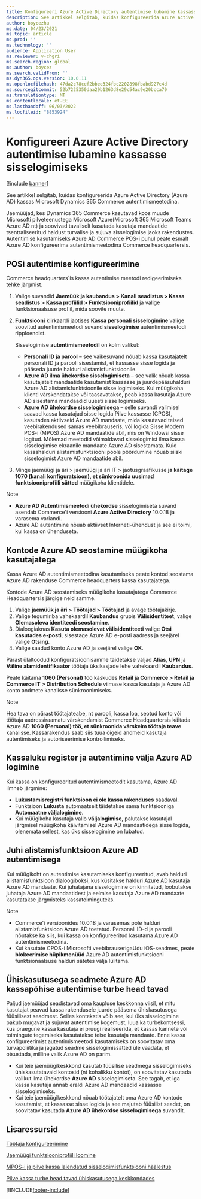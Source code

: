 ```yaml
---
title: Konfigureeri Azure Active Directory autentimise lubamine kassasse sisselogimiseks
description: See artikkel selgitab, kuidas konfigureerida Azure Active Directory müügis autentimismeetodina Microsoft Dynamics 365 Commerce.
author: boycezhu
ms.date: 04/23/2021
ms.topic: article
ms.prod: ''
ms.technology: ''
audience: Application User
ms.reviewer: v-chgri
ms.search.region: global
ms.author: boycez
ms.search.validFrom: ''
ms.dyn365.ops.version: 10.0.11
ms.openlocfilehash: 47da2c78cef2bbee324fbc2202898fbabd927c4d
ms.sourcegitcommit: 52b7225350daa29b1263d8e29c54ac9e20bcca70
ms.translationtype: MT
ms.contentlocale: et-EE
ms.lasthandoff: 06/03/2022
ms.locfileid: "8853924"
---
```

# <a name="configure-azure-active-directory-authentication-for-pos-sign-in"></a>Konfigureeri Azure Active Directory autentimise lubamine kassasse sisselogimiseks

[!include [banner](includes/banner.md)]

See artikkel selgitab, kuidas konfigureerida Azure Active Directory (Azure AD) kassas Microsoft Dynamics 365 Commerce autentimismeetodina.

Jaemüüjad, kes Dynamics 365 Commerce kasutavad koos muude Microsofti pilveteenustega Microsoft Azure(Microsoft 365 Microsoft Teams Azure AD nt) ja soovivad tavaliselt kasutada kasutaja mandaatide tsentraliseeritud haldust turvalise ja sujuva sisselogimise jaoks rakendustes. Autentimise kasutamiseks Azure AD Commerce POS-i puhul peate esmalt Azure AD konfigureerima autentimismeetodina Commerce headquartersis.

## <a name="configure-pos-authentication-method"></a>POSi autentimise konfigureerimine

Commerce headquarters`is kassa autentimise meetodi redigeerimiseks tehke järgmist.
    
1. Valige suvandid **Jaemüük ja kaubandus \> Kanali seadistus \> Kassa seadistus \> Kassa profiilid \> Funktsiooniprofiilid** ja valige funktsionaalsuse profiil, mida soovite muuta.
1. **Funktsiooni** kiirkaardi jaotises **Kassa personali sisselogimine** valige soovitud autentimismeetodi suvand **sisselogimise** autentimismeetodi ripploendist.

    Sisselogimise **autentimismeetodil** on kolm valikut:
    
    - **Personali ID ja parool** – see vaikesuvand nõuab kassa kasutajatelt personali ID ja parooli sisestamist, et kassasse sisse logida ja pääseda juurde halduri alistamisfunktsioonile.
    - **Azure AD ilma ühekordse sisselogimiseta** – see valik nõuab kassa kasutajatelt mandaatide kasutamist kassasse ja juurdepääsuhalduri Azure AD alistamisfunktsioonile sisse logimiseks. Kui müügikoha klienti värskendatakse või taasavatakse, peab kassa kasutaja Azure AD sisestama mandaadid uuesti sisse logimiseks.
    - **Azure AD ühekordse sisselogimisega** – selle suvandi valimisel saavad kassa kasutajad sisse logida Pilve kassasse (CPOS), kasutades aktiivseid Azure AD mandaate, mida kasutavad teised veebirakendused samas veebibrauseris, või logida Sisse Modern POS-i (MPOS) Azure AD mandaatide abil, mis on Windowsi sisse logitud. Mõlemad meetodid võimaldavad sisselogimist ilma kassa sisselogimise ekraanile mandaate Azure AD sisestamata. Kuid kassahalduri alistamisfunktsiooni poole pöördumine nõuab siiski sisselogimist Azure AD mandaatide abil.

1. Minge jaemüügi ja äri > jaemüügi ja äri IT > jaotusgraafikusse **ja käitage** **1070 (kanali konfiguratsioon), et sünkroonida uusimad funktsiooniprofiili sätted** müügikoha klientidele.

> [!NOTE]
> - **Azure AD Autentimismeetodi ühekordse** sisselogimiseta suvand asendab Commerce'i versiooni **Azure Active Directory** 10.0.18 ja varasema variandi.
> - Azure AD autentimine nõuab aktiivset Interneti-ühendust ja see ei toimi, kui kassa on ühenduseta.

## <a name="associate-azure-ad-accounts-with-pos-users"></a>Kontode Azure AD seostamine müügikoha kasutajatega

Kassa Azure AD autentimismeetodina kasutamiseks peate kontod seostama Azure AD rakenduse Commerce headquarters kassa kasutajatega. 

Kontode Azure AD seostamiseks müügikoha kasutajatega Commerce Headquartersis järgige neid samme.
    
1. Valige **jaemüük ja äri > Töötajad > Töötajad** ja avage töötajakirje.
1. Valige tegumiriba vahekaardil **Kaubandus** grupis **Välisidentiteet**, valige **Olemasoleva identiteedi seostamine**. 
1. Dialoogiaknas **Kasuta olemasolevat välisidentiteeti** valige **Otsi kasutades e-posti**, sisestage Azure AD e-posti aadress ja seejärel valige **Otsing**.
1. Valige saadud konto Azure AD ja seejärel valige **OK**.

Pärast ülaltoodud konfiguratsioonisamme täidetakse väljad **Alias**, **UPN** ja **Väline alamidentifikaator** töötaja üksikasjade lehe vahekaardil **Kaubandus**.

Peate käitama **1060 (Personal)** töö käskudes **Retail ja Commerce > Retail ja Commerce IT > Distribution Schedule** viimase kassa kasutaja ja Azure AD konto andmete kanalisse sünkroonimiseks.

> [!NOTE]
> Hea tava on pärast töötajateabe, nt parooli, kassa loa, seotud konto või töötaja aadressiraamatu värskendamist Commerce Headquartersis käitada Azure AD **1060 (Personal) töö, et sünkroonida värskeim töötaja teave** kanalisse. Kassarakendus saab siis tuua õigeid andmeid kasutaja autentimiseks ja autoriseerimise kontrollimiseks.

## <a name="pos-lock-register-and-sign-out-with-azure-ad-authentication"></a>Kassaluku register ja autentimine välja Azure AD logimine

Kui kassa on konfigureeritud autentimismeetodit kasutama, Azure AD ilmneb järgmine:

- **Lukustamisregistri funktsioon ei ole kassa rakenduses** saadaval. 
- Funktsioon **Lukusta** automaatselt täidetakse sama funktsiooniga **Automaatne väljalogimine**.
- Kui müügikoha kasutaja valib **väljalogimise**, palutakse kasutajal järgmisel müügikoha käivitamisel  Azure AD mandaatidega sisse logida, olenemata sellest, kas üks sisselogimine on lubatud.

## <a name="manager-override-functionality-with-azure-ad-authentication"></a>Juhi alistamisfunktsioon Azure AD autentimisega

Kui müügikoht on autentimise kasutamiseks konfigureeritud, avab halduri alistamisfunktsioon dialoogiboksi, kus küsitakse halduri Azure AD kasutaja Azure AD mandaate. Kui juhatajana sisselogimine on kinnitatud, loobutakse juhataja Azure AD mandaatidest ja eelmise kasutaja Azure AD mandaate kasutatakse järgmisteks kassatoiminguteks.

> [!NOTE]
> - Commerce'i versioonides 10.0.18 ja varasemas pole halduri alistamisfunktsioon Azure AD toetatud. Personali ID-d ja parooli nõutakse ka siis, kui kassa on konfigureeritud kasutama Azure AD autentimismeetodina.
> - Kui kasutate CPOS-i Microsofti veebibrauserigaUdu iOS-seadmes, peate **blokeerimise hüpikmenüüd** Azure AD autentimisfunktsiooni funktsionaalsuse halduri sätetes välja lülitama. 

## <a name="security-best-practices-for-azure-ad-based-pos-authentication-on-shared-devices"></a>Ühiskasutusega seadmete Azure AD kassapõhise autentimise turbe head tavad

Paljud jaemüüjad seadistavad oma kaupluse keskkonna viisil, et mitu kasutajat peavad kassa rakendusele juurde pääsema ühiskasutusega füüsilisest seadmest. Selles kontekstis võib see, kui üks sisselogimine pakub mugavat ja sujuvat autentimise kogemust, luua ka turbekontsessi, kus praegune kassa kasutaja ei pruugi realiseerida, et kassas kannete või toimingute tegemiseks kasutatakse teise kasutaja mandaate. Enne kassa konfigureerimist autentimismeetodi kasutamiseks on soovitatav oma turvapoliitika ja jagatud seadme sisselogimissätted üle vaadata, et otsustada, milline valik Azure AD on parim.

- Kui teie jaemüügikeskkond kasutab füüsilise seadmega sisselogimiseks ühiskasutatavaid kontosid (nt kohalikku kontot), on soovitatav kasutada valikut ilma ühekordse **Azure AD** sisselogimiseta. See tagab, et iga kassa kasutaja annab eraldi Azure AD mandaadid kassasse sisselogimiseks.
- Kui teie jaemüügikeskkond nõuab töötajatelt oma Azure AD kontode kasutamist, et kassasse sisse logida ja see majutab füüsilist seadet, on soovitatav kasutada **Azure AD ühekordse sisselogimisega** suvandit.

## <a name="additional-resources"></a>Lisaressursid

[ Töötaja konfigureerimine](tasks/worker.md)

[Jaemüügi funktsiooniprofiili loomine](retail-functionality-profile.md)


[MPOS-i ja pilve kassa laiendatud sisselogimisfunktsiooni häälestus](extended-logon.md)

[Pilve kassa turbe head tavad ühiskasutusega keskkondades](dev-itpro/secure-retail-cloud-pos.md)



[!INCLUDE[footer-include](../includes/footer-banner.md)]
